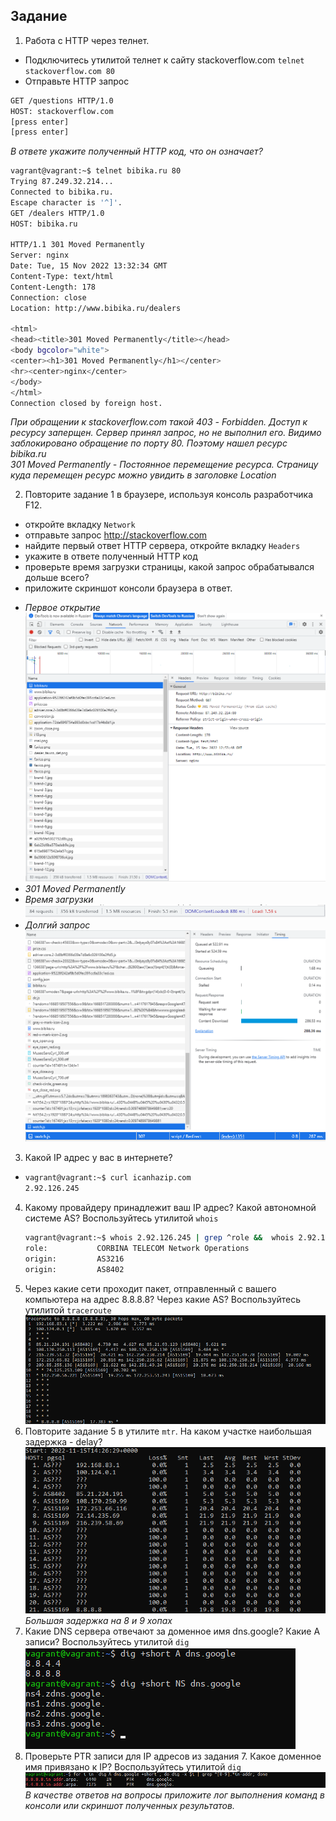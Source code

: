 ## Задание

1. Работа c HTTP через телнет.
- Подключитесь утилитой телнет к сайту stackoverflow.com
`telnet stackoverflow.com 80`
- Отправьте HTTP запрос
```bash
GET /questions HTTP/1.0
HOST: stackoverflow.com
[press enter]
[press enter]
```
*В ответе укажите полученный HTTP код, что он означает?*
```bash
vagrant@vagrant:~$ telnet bibika.ru 80
Trying 87.249.32.214...
Connected to bibika.ru.
Escape character is '^]'.
GET /dealers HTTP/1.0
HOST: bibika.ru

HTTP/1.1 301 Moved Permanently
Server: nginx
Date: Tue, 15 Nov 2022 13:32:34 GMT
Content-Type: text/html
Content-Length: 178
Connection: close
Location: http://www.bibika.ru/dealers

<html>
<head><title>301 Moved Permanently</title></head>
<body bgcolor="white">
<center><h1>301 Moved Permanently</h1></center>
<hr><center>nginx</center>
</body>
</html>
Connection closed by foreign host.
```
*При обращении к stackoverflow.com такой 403 - Forbidden. Доступ к ресурсу заперщен. Сервер принял запрос, но не выполнил его. Видимо заблокировано обращение по порту 80. Поэтому нашел ресурс bibika.ru* </br> *301 Moved Permanently - Постоянное перемещение ресурса. Страницу куда перемещен ресурс можно увидить в заголовке Location*  

2. Повторите задание 1 в браузере, используя консоль разработчика F12.
- откройте вкладку `Network`
- отправьте запрос http://stackoverflow.com
- найдите первый ответ HTTP сервера, откройте вкладку `Headers`
- укажите в ответе полученный HTTP код
- проверьте время загрузки страницы, какой запрос обрабатывался дольше всего?
- приложите скриншот консоли браузера в ответ.
* *Первое открытие*
![](img/2_1.png)
* *301 Moved Permanently*
* *Время загрузки*
![](img/2_2.png)
* *Долгий запрос*
![](img/2_2_1.png)
![](img/2_2_2.png)
3. Какой IP адрес у вас в интернете?
* ```bash
  vagrant@vagrant:~$ curl icanhazip.com
  2.92.126.245
  ```
4. Какому провайдеру принадлежит ваш IP адрес? Какой автономной системе AS? Воспользуйтесь утилитой `whois`
   ```bash
   vagrant@vagrant:~$ whois 2.92.126.245 | grep ^role &&  whois 2.92.126.245 | grep ^origin
   role:           CORBINA TELECOM Network Operations
   origin:         AS3216
   origin:         AS8402
   ```
5. Через какие сети проходит пакет, отправленный с вашего компьютера на адрес 8.8.8.8? Через какие AS? Воспользуйтесь утилитой `traceroute`
![](img/5_1.png)
6. Повторите задание 5 в утилите `mtr`. На каком участке наибольшая задержка - delay?
![](img/6_1.png) </br> *Большая задержка на 8 и 9 хопах*
7. Какие DNS сервера отвечают за доменное имя dns.google? Какие A записи? Воспользуйтесь утилитой `dig`
![](img/7_1.png)
8. Проверьте PTR записи для IP адресов из задания 7. Какое доменное имя привязано к IP? Воспользуйтесь утилитой `dig`
![](img/8_1.png)
*В качестве ответов на вопросы приложите лог выполнения команд в консоли или скриншот полученных результатов.*
